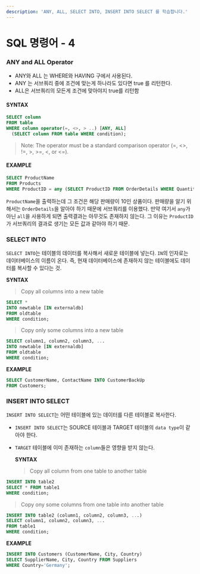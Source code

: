 ```yaml
---
description: 'ANY, ALL, SELECT INTO, INSERT INTO SELECT 를 학습합니다.'
---
```


# SQL 명령어 - 4

### ANY and ALL Operator

* ANY와 ALL 는 WHERE와 HAVING 구에서 사용된다.
* ANY 는 서브쿼리 중에 조건에 맞는게 하나라도 있다면 true 를 리턴한다.
* ALL은 서브쿼리의 모든게 조건에 맞아야지 true를 리턴함

#### **SYNTAX**

```sql
SELECT column
FROM table
WHERE column operator(=, <>, > ..) [ANY, ALL]
  (SELECT column FROM table WHERE condition);
```

> Note: The operator must be a standard comparison operator \(=, &lt;&gt;, !=, &gt;, &gt;=, &lt;, or &lt;=\).

#### **EXAMPLE**

```sql
SELECT ProductName
FROM Products
WHERE ProductID = any (SELECT ProductID FROM OrderDetails WHERE Quantity = 10);
```

`ProductName`을 출력하는데 그 조건은 해당 판매량이 10인 상품이다. 판매량을 알기 위해서는 `OrderDetails`을 알아야 하기 때문에 서브쿼리를 이용했다. 만약 여기서 `any`가 아닌 `all`을 사용하게 되면 출력결과는 아무것도 존재하지 않는다. 그 이유는 `ProductID` 가 서브쿼리의 결과로 생기는 모든 값과 같아야 하기 때문.

### SELECT INTO

`SELECT INTO`는 테이블의 데이터를 복사해서 새로운 테이블에 넣는다. `IN`의 인자로는 데이터베이스의 이름이 온다. 즉, 현재 데이터베이스에 존재하지 않는 테이블에도 데이터를 복사할 수 있다는 것.

**SYNTAX**

> Copy all columns into a new table

```sql
SELECT *
INTO newtable [IN externaldb]
FROM oldtable
WHERE condition;
```

> Copy only some columns into a new table

```sql
SELECT column1, column2, column3, ...
INTO newtable [IN externaldb]
FROM oldtable
WHERE condition;
```

**EXAMPLE**

```sql
SELECT CustomerName, ContactName INTO CustomerBackUp
FROM Customers;
```

### INSERT INTO SELECT

`INSERT INTO SELECT`는 어떤 테이블에 있는 데이터를 다른 테이블로 복사한다.

* `INSERT INTO SELECT`는 SOURCE 테이블과 TARGET 테이블의 `data type`이 같아야 한다.
* `TARGET` 테이블에 이미 존재하는 `column`들은 영향을 받지 않는다.

  **SYNTAX**

  > Copy all column from one table to another table

```sql
INSERT INTO table2
SELECT * FROM table1
WHERE condition;
```

> Copy ony some columns from one table into another table

```sql
INSERT INTO table2 (column1, column2, column3, ...)
SELECT column1, column2, column3, ...
FROM table1
WHERE condition;
```

**EXAMPLE**

```sql
INSERT INTO Customers (CustomerName, City, Country)
SELECT SupplierName, City, Country FROM Suppliers
WHERE Country='Germany';
```

